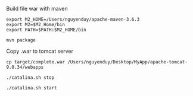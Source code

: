 Build file war with maven

```
export M2_HOME=/Users/nguyenduy/apache-maven-3.6.3
export M2=$M2_Home/bin
export PATH=$PATH:$M2_HOME/bin

mvn package
```

Copy .war to tomcat server
```
cp target/complete.war /Users/nguyenduy/Desktop/MyApp/apache-tomcat-9.0.34/webapps

./catalina.sh stop 

./catalina.sh start
```